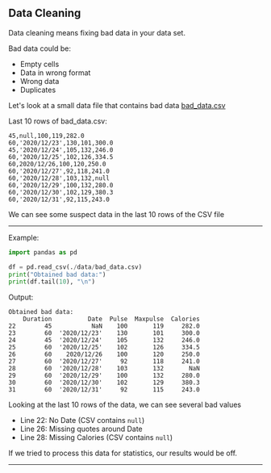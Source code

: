 ## Data Cleaning

Data cleaning means fixing bad data in your data set.

Bad data could be:

* Empty cells
* Data in wrong format
* Wrong data
* Duplicates

Let's look at a small data file that contains bad data
[bad_data.csv](./data/bad_data.csv)

Last 10 rows of bad_data.csv:

```
45,null,100,119,282.0
60,'2020/12/23',130,101,300.0
45,'2020/12/24',105,132,246.0
60,'2020/12/25',102,126,334.5
60,2020/12/26,100,120,250.0
60,'2020/12/27',92,118,241.0
60,'2020/12/28',103,132,null
60,'2020/12/29',100,132,280.0
60,'2020/12/30',102,129,380.3
60,'2020/12/31',92,115,243.0
```

We can see some suspect data in the last 10 rows of the CSV file

---

Example:

```python
import pandas as pd

df = pd.read_csv(./data/bad_data.csv)
print("Obtained bad data:")
print(df.tail(10), "\n")
```

Output:

```
Obtained bad data:
    Duration          Date  Pulse  Maxpulse  Calories
22        45           NaN    100       119     282.0
23        60  '2020/12/23'    130       101     300.0
24        45  '2020/12/24'    105       132     246.0
25        60  '2020/12/25'    102       126     334.5
26        60    2020/12/26    100       120     250.0
27        60  '2020/12/27'     92       118     241.0
28        60  '2020/12/28'    103       132       NaN
29        60  '2020/12/29'    100       132     280.0
30        60  '2020/12/30'    102       129     380.3
31        60  '2020/12/31'     92       115     243.0
```

Looking at the last 10 rows of the data, we can see several bad values

* Line 22: No Date (CSV contains `null`)
* Line 26: Missing quotes around Date
* Line 28: Missing Calories (CSV contains `null`)

If we tried to process this data for statistics, our results would be off.

---
